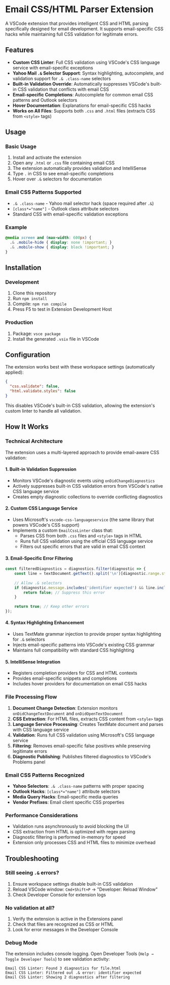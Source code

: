 # Email CSS/HTML Parser Extension

A VSCode extension that provides intelligent CSS and HTML parsing specifically designed for email development. It supports email-specific CSS hacks while maintaining full CSS validation for legitimate errors.

## Features

- **Custom CSS Linter**: Full CSS validation using VSCode's CSS language service with email-specific exceptions
- **Yahoo Mail `.&` Selector Support**: Syntax highlighting, autocomplete, and validation support for `.& .class-name` selectors
- **Built-in Validation Override**: Automatically suppresses VSCode's built-in CSS validation that conflicts with email CSS
- **Email-specific Completions**: Autocomplete for common email CSS patterns and Outlook selectors
- **Hover Documentation**: Explanations for email-specific CSS hacks
- **Works on All Files**: Supports both `.css` and `.html` files (extracts CSS from `<style>` tags)

## Usage

### Basic Usage
1. Install and activate the extension
2. Open any `.html` or `.css` file containing email CSS
3. The extension automatically provides validation and IntelliSense
4. Type `.` in CSS to see email-specific completions
5. Hover over `.&` selectors for documentation

### Email CSS Patterns Supported
- `.& .class-name` - Yahoo mail selector hack (space required after `.&`)
- `[class*="name"]` - Outlook class attribute selectors
- Standard CSS with email-specific validation exceptions

### Example
```css
@media screen and (max-width: 600px) {
  .& .mobile-hide { display: none !important; }
  .& .mobile-show { display: block !important; }
}
```

## Installation

### Development
1. Clone this repository
2. Run `npm install`
3. Compile: `npm run compile`
4. Press F5 to test in Extension Development Host

### Production
1. Package: `vsce package`
2. Install the generated `.vsix` file in VSCode

## Configuration

The extension works best with these workspace settings (automatically applied):

```json
{
  "css.validate": false,
  "html.validate.styles": false
}
```

This disables VSCode's built-in CSS validation, allowing the extension's custom linter to handle all validation.

## How It Works

### Technical Architecture

The extension uses a multi-layered approach to provide email-aware CSS validation:

#### 1. Built-in Validation Suppression
- Monitors VSCode's diagnostic events using `onDidChangeDiagnostics`
- Actively suppresses built-in CSS validation errors from VSCode's native CSS language service
- Creates empty diagnostic collections to override conflicting diagnostics

#### 2. Custom CSS Language Service
- Uses Microsoft's `vscode-css-languageservice` (the same library that powers VSCode's CSS support)
- Implements a custom `EmailCssLinter` class that:
  - Parses CSS from both `.css` files and `<style>` tags in HTML
  - Runs full CSS validation using the official CSS language service
  - Filters out specific errors that are valid in email CSS context

#### 3. Email-Specific Error Filtering
```typescript
const filteredDiagnostics = diagnostics.filter(diagnostic => {
    const line = textDocument.getText().split('\n')[diagnostic.range.start.line];
    
    // Allow .& selectors
    if (diagnostic.message.includes('identifier expected') && line.includes('.&')) {
        return false; // Suppress this error
    }
    
    return true; // Keep other errors
});
```

#### 4. Syntax Highlighting Enhancement
- Uses TextMate grammar injection to provide proper syntax highlighting for `.&` selectors
- Injects email-specific patterns into VSCode's existing CSS grammar
- Maintains full compatibility with standard CSS highlighting

#### 5. IntelliSense Integration
- Registers completion providers for CSS and HTML contexts
- Provides email-specific snippets and completions
- Includes hover providers for documentation on email CSS hacks

### File Processing Flow

1. **Document Change Detection**: Extension monitors `onDidChangeTextDocument` and `onDidOpenTextDocument`
2. **CSS Extraction**: For HTML files, extracts CSS content from `<style>` tags
3. **Language Service Processing**: Creates TextMate document and parses with CSS language service
4. **Validation**: Runs full CSS validation using Microsoft's CSS language service
5. **Filtering**: Removes email-specific false positives while preserving legitimate errors
6. **Diagnostic Publishing**: Publishes filtered diagnostics to VSCode's Problems panel

### Email CSS Patterns Recognized

- **Yahoo Selectors**: `.& .class-name` patterns with proper spacing
- **Outlook Hacks**: `[class*="name"]` attribute selectors
- **Media Query Hacks**: Email-specific media queries
- **Vendor Prefixes**: Email client specific CSS properties

### Performance Considerations

- Validation runs asynchronously to avoid blocking the UI
- CSS extraction from HTML is optimized with regex parsing
- Diagnostic filtering is performed in-memory for speed
- Extension only processes CSS and HTML files to minimize overhead

## Troubleshooting

### Still seeing `.&` errors?
1. Ensure workspace settings disable built-in CSS validation
2. Reload VSCode window: `Cmd+Shift+P` → "Developer: Reload Window"
3. Check Developer Console for extension logs

### No validation at all?
1. Verify the extension is active in the Extensions panel
2. Check that files are recognized as CSS or HTML
3. Look for error messages in the Developer Console

### Debug Mode
The extension includes console logging. Open Developer Tools (`Help → Toggle Developer Tools`) to see validation activity:
```
Email CSS Linter: Found 3 diagnostics for file.html
Email CSS Linter: Filtered out .& error: identifier expected
Email CSS Linter: Showing 2 diagnostics after filtering
```